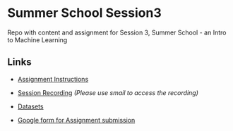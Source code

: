 # Summer School Session3
Repo with content and assignment for Session 3, Summer School - an Intro to Machine Learning
## Links
* [Assignment Instructions](Assignment.md)  

* [Session Recording](https://drive.google.com/file/d/1KTWEpQUSBb9YdY6cCa6QZvqKbomQNfoc/view?usp=sharing) *(Please use smail to access the recording)*  
* [Datasets](Datasets.zip)  
* [Google form for Assignment submission](https://forms.gle/JT2CJJ9wZbsPBkD17)

